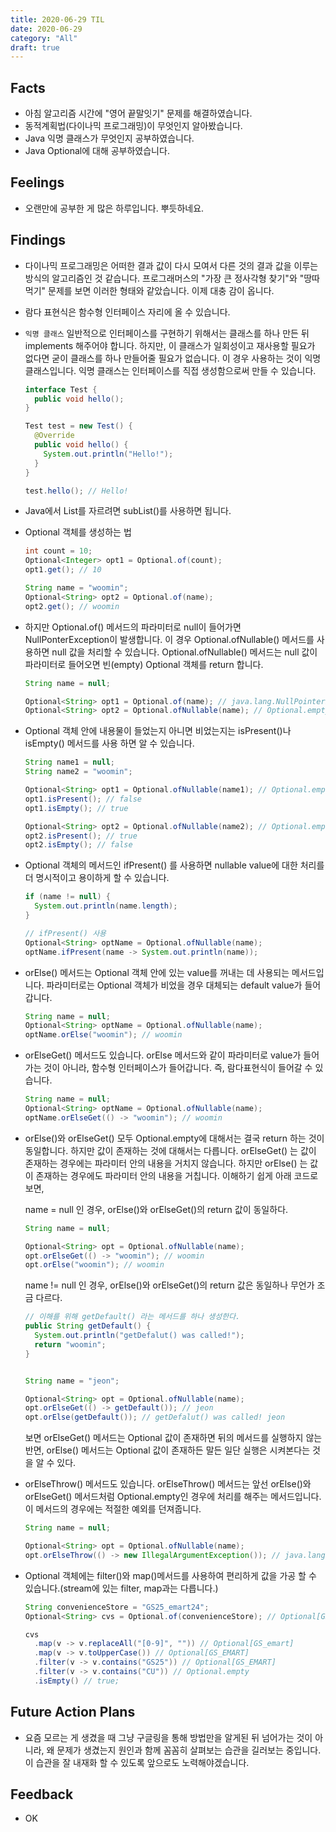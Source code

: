 ```yaml
---
title: 2020-06-29 TIL
date: 2020-06-29
category: "All"
draft: true
---
```


## Facts

- 아침 알고리즘 시간에 "영어 끝말잇기" 문제를 해결하였습니다.
- 동적계획법(다이나믹 프로그래밍)이 무엇인지 알아봤습니다.
- Java 익명 클래스가 무엇인지 공부하였습니다.
- Java Optional에 대해 공부하였습니다.

## Feelings

- 오랜만에 공부한 게 많은 하루입니다. 뿌듯하네요.

## Findings

- 다이나믹 프로그래밍은 어떠한 결과 값이 다시 모여서 다른 것의 결과 값을 이루는 방식의 알고리즘인 것 같습니다. 프로그래머스의 "가장 큰 정사각형 찾기"와 "땅따먹기" 문제를 보면 이러한 형태와 같았습니다. 이제 대충 감이 옵니다.
- 람다 표현식은 함수형 인터페이스 자리에 올 수 있습니다.
- `익명 클래스`
  일반적으로 인터페이스를 구현하기 위해서는 클래스를 하나 만든 뒤 implements 해주어야 합니다. 하지만, 이 클래스가 일회성이고 재사용할 필요가 없다면 굳이 클래스를 하나 만들어줄 필요가 없습니다. 이 경우 사용하는 것이 익명 클래스입니다. 익명 클래스는 인터페이스를 직접 생성함으로써 만들 수 있습니다.

    ```java
    interface Test {
      public void hello();
    }

    Test test = new Test() {
      @Override
      public void hello() {
        System.out.println("Hello!");
      }
    }

    test.hello(); // Hello!
    ```

- Java에서 List를 자르려면 subList()를 사용하면 됩니다.
- Optional 객체를 생성하는 법

    ```java
    int count = 10;
    Optional<Integer> opt1 = Optional.of(count);
    opt1.get(); // 10

    String name = "woomin";
    Optional<String> opt2 = Optional.of(name);
    opt2.get(); // woomin
    ```

- 하지만 Optional.of() 메서드의 파라미터로 null이 들어가면 NullPonterException이 발생합니다. 이 경우 Optional.ofNullable() 메서드를 사용하면 null 값을 처리할 수 있습니다. Optional.ofNullable() 메서드는 null 값이 파라미터로 들어오면 빈(empty) Optional 객체를 return 합니다.

    ```java
    String name = null;

    Optional<String> opt1 = Optional.of(name); // java.lang.NullPointerException
    Optional<String> opt2 = Optional.ofNullable(name); // Optional.empty
    ```

- Optional 객체 안에 내용물이 들었는지 아니면 비었는지는 isPresent()나 isEmpty() 메서드를 사용 하면 알 수 있습니다.

    ```java
    String name1 = null;
    String name2 = "woomin";

    Optional<String> opt1 = Optional.ofNullable(name1); // Optional.empty
    opt1.isPresent(); // false
    opt1.isEmpty(); // true

    Optional<String> opt2 = Optional.ofNullable(name2); // Optional.empty
    opt2.isPresent(); // true
    opt2.isEmpty(); // false
    ```

- Optional 객체의 메서드인 ifPresent() 를 사용하면 nullable value에 대한 처리를 더 명시적이고 용이하게 할 수 있습니다.

    ```java
    if (name != null) {
      System.out.println(name.length);
    }

    // ifPresent() 사용
    Optional<String> optName = Optional.ofNullable(name);
    optName.ifPresent(name -> System.out.println(name));
    ```

- orElse() 메서드는 Optional 객체 안에 있는 value를 꺼내는 데 사용되는 메서드입니다. 파라미터로는 Optional 객체가 비었을 경우 대체되는 default value가 들어갑니다.

    ```java
    String name = null;
    Optional<String> optName = Optional.ofNullable(name);
    optName.orElse("woomin"); // woomin
    ```

- orElseGet() 메서드도 있습니다. orElse 메서드와 같이 파라미터로 value가 들어가는 것이 아니라, 함수형 인터페이스가 들어갑니다. 즉, 람다표현식이 들어갈 수 있습니다.

    ```java
    String name = null;
    Optional<String> optName = Optional.ofNullable(name);
    optName.orElseGet(() -> "woomin"); // woomin
    ```

- orElse()와 orElseGet() 모두 Optional.empty에 대해서는 결국 return 하는 것이 동일합니다. 하지만 값이 존재하는 것에 대해서는 다릅니다. orElseGet() 는 값이 존재하는 경우에는 파라미터 안의 내용을 거치지 않습니다. 하지만 orElse() 는 값이 존재하는 경우에도 파라미터 안의 내용을 거칩니다. 이해하기 쉽게 아래 코드로 보면,

    name = null 인 경우, orElse()와 orElseGet()의 return 값이 동일하다.

    ```java
    String name = null;

    Optional<String> opt = Optional.ofNullable(name);
    opt.orElseGet(() -> "woomin"); // woomin
    opt.orElse("woomin"); // woomin
    ```

    name != null 인 경우, orElse()와 orElseGet()의 return 값은 동일하나 무언가 조금 다르다.

    ```java
    // 이해를 위해 getDefault() 라는 메서드를 하나 생성한다.
    public String getDefault() {
      System.out.println("getDefalut() was called!");
      return "woomin";
    }


    String name = "jeon";

    Optional<String> opt = Optional.ofNullable(name);
    opt.orElseGet(() -> getDefault()); // jeon
    opt.orElse(getDefault()); // getDefalut() was called! jeon
    ```

    보면 orElseGet() 메서드는 Optional 값이 존재하면 뒤의 메서드를 실행하지 않는 반면, orElse() 메서드는 Optional 값이 존재하든 말든 일단 실행은 시켜본다는 것을 알 수 있다.

- orElseThrow() 메서드도 있습니다. orElseThrow() 메서드는 앞선 orElse()와 orElseGet() 메서드처럼 Optional.empty인 경우에 처리를 해주는 메서드입니다. 이 메서드의 경우에는 적절한 예외를 던져줍니다.

    ```java
    String name = null;

    Optional<String> opt = Optional.ofNullable(name);
    opt.orElseThrow(() -> new IllegalArgumentException()); // java.lang.IllegalArgumentException
    ```

- Optional 객체에는 filter()와 map()메서드를 사용하여 편리하게 값을 가공 할 수 있습니다.(stream에 있는 filter, map과는 다릅니다.)

    ```java
    String convenienceStore = "GS25_emart24";
    Optional<String> cvs = Optional.of(convenienceStore); // Optional[GS25_emart24]

    cvs
      .map(v -> v.replaceAll("[0-9]", "")) // Optional[GS_emart]
      .map(v -> v.toUpperCase()) // Optional[GS_EMART]
      .filter(v -> v.contains("GS25")) // Optional[GS_EMART]
      .filter(v -> v.contains("CU")) // Optional.empty
      .isEmpty() // true;
    ```

## Future Action Plans

- 요즘 모르는 게 생겼을 때 그냥 구글링을 통해 방법만을 알게된 뒤 넘어가는 것이 아니라, 왜 문제가 생겼는지 원인과 함께 꼼꼼히 살펴보는 습관을 길러보는 중입니다. 이 습관을 잘 내재화 할 수 있도록 앞으로도 노력해야겠습니다.

## Feedback

- OK
